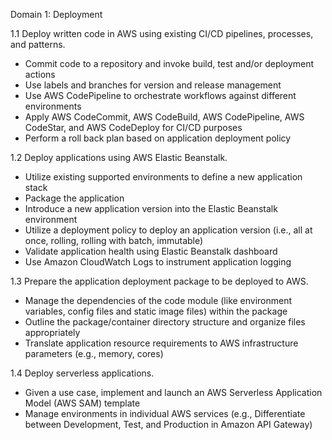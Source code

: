 Domain 1: Deployment

1.1 Deploy written code in AWS using existing CI/CD pipelines, processes, and patterns.
* Commit code to a repository and invoke build, test and/or deployment actions
* Use labels and branches for version and release management
* Use AWS CodePipeline to orchestrate workflows against different environments
* Apply AWS CodeCommit, AWS CodeBuild, AWS CodePipeline, AWS CodeStar, and AWS
CodeDeploy for CI/CD purposes
* Perform a roll back plan based on application deployment policy

1.2 Deploy applications using AWS Elastic Beanstalk.
* Utilize existing supported environments to define a new application stack
* Package the application
* Introduce a new application version into the Elastic Beanstalk environment
* Utilize a deployment policy to deploy an application version (i.e., all at once, rolling, rolling with
batch, immutable)
* Validate application health using Elastic Beanstalk dashboard
* Use Amazon CloudWatch Logs to instrument application logging

1.3 Prepare the application deployment package to be deployed to AWS.
* Manage the dependencies of the code module (like environment variables, config files and
static image files) within the package
* Outline the package/container directory structure and organize files appropriately
* Translate application resource requirements to AWS infrastructure parameters (e.g., memory,
cores)
  
1.4 Deploy serverless applications.
* Given a use case, implement and launch an AWS Serverless Application Model (AWS SAM)
template
* Manage environments in individual AWS services (e.g., Differentiate between Development,
Test, and Production in Amazon API Gateway)
